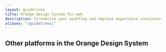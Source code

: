 ```yaml
---
layout: guidelines
title: Orange Design System for web
description: Streamline your workflow and improve experience consistency with this cross-platform, scalable and inspiring design system. Designers, developers, marketers and partners, start your digital creations from the ready-to-use resources here!
aliases: "/guidelines/"
---
```


<div style="background-color: var(--bs-gray-300); height: 200px" class="p-4">
  <div class="container">
    <h2 class="h1">Other platforms in the Orange Design System</h2>
  </div>
</div>